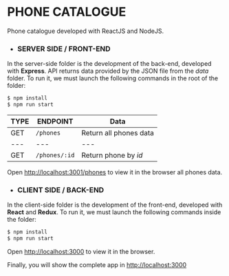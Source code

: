 # PHONE CATALOGUE

Phone catalogue developed with ReactJS and NodeJS.

- ###  SERVER SIDE / FRONT-END

In the server-side folder is the development of the back-end, developed with **Express**. 
API returns data provided by the JSON file from the *data* folder.
To run it, we must launch the following commands in the root of the folder:

```sh
$ npm install
$ npm run start
```

TYPE | ENDPOINT | Data
--- | --- | ---
GET | `/phones` | Return all phones data
--- | --- | ---
GET | `/phones/:id` | Return phone by *id*


Open [http://localhost:3001/phones](http://localhost:3001/phones) to view it in the browser all phones data.


- ### CLIENT SIDE / BACK-END
In the client-side folder is the development of the front-end, developed with **React** and **Redux**.
To run it, we must launch the following commands inside the folder:

```sh
$ npm install
$ npm run start
```

Open [http://localhost:3000](http://localhost:3000) to view it in the browser.

Finally, you will show the complete app in [http://localhost:3000](http://localhost:3000)
